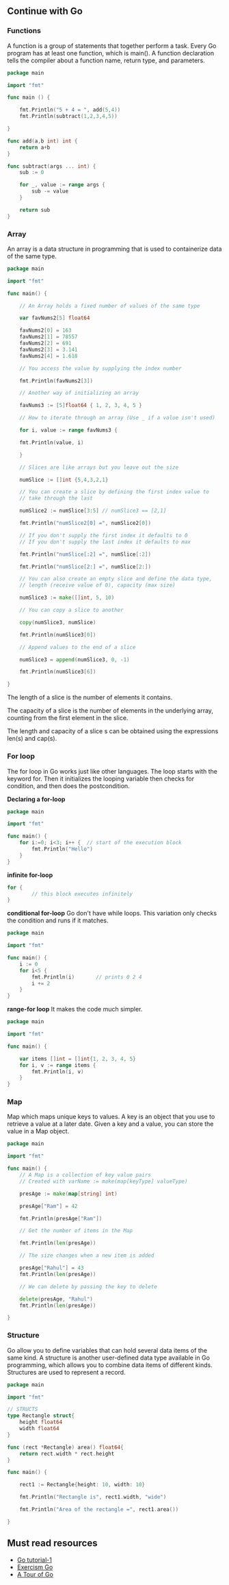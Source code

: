 ## Continue with Go

### Functions

A function is a group of statements that together perform a task. Every Go program has at least one function, which is main().
A function declaration tells the compiler about a function name, return type, and parameters.

```go
package main

import "fmt"

func main () {

    fmt.Println("5 + 4 = ", add(5,4))
    fmt.Println(subtract(1,2,3,4,5))

}

func add(a,b int) int {
    return a+b
}

func subtract(args ... int) {
    sub := 0

    for _, value := range args {
        sub -= value
    }

    return sub
}
```

### Array

An array is a data structure in programming that is used to containerize data of the same type.

```go
package main

import "fmt"

func main() {

    // An Array holds a fixed number of values of the same type

    var favNums2[5] float64

    favNums2[0] = 163
    favNums2[1] = 78557
    favNums2[2] = 691
    favNums2[3] = 3.141
    favNums2[4] = 1.618

    // You access the value by supplying the index number

    fmt.Println(favNums2[3])

    // Another way of initializing an array

    favNums3 := [5]float64 { 1, 2, 3, 4, 5 }

    // How to iterate through an array (Use _ if a value isn't used)

    for i, value := range favNums3 {

    fmt.Println(value, i)

    }

    // Slices are like arrays but you leave out the size

    numSlice := []int {5,4,3,2,1}

    // You can create a slice by defining the first index value to
    // take through the last

    numSlice2 := numSlice[3:5] // numSlice3 == [2,1]

    fmt.Println("numSlice2[0] =", numSlice2[0])

    // If you don't supply the first index it defaults to 0
    // If you don't supply the last index it defaults to max

    fmt.Println("numSlice[:2] =", numSlice[:2])

    fmt.Println("numSlice[2:] =", numSlice[2:])

    // You can also create an empty slice and define the data type,
    // length (receive value of 0), capacity (max size)

    numSlice3 := make([]int, 5, 10)

    // You can copy a slice to another

    copy(numSlice3, numSlice)

    fmt.Println(numSlice3[0])

    // Append values to the end of a slice

    numSlice3 = append(numSlice3, 0, -1)

    fmt.Println(numSlice3[6])

}
```

The length of a slice is the number of elements it contains.

The capacity of a slice is the number of elements in the underlying array, counting from the first element in the slice.

The length and capacity of a slice s can be obtained using the expressions len(s) and cap(s).

### For loop

The for loop in Go works just like other languages. The loop starts with the keyword for. Then it initializes the looping variable then checks for condition, and then does the postcondition.

<b>Declaring a for-loop</b>

```go
package main

import "fmt"

func main() {
    for i:=0; i<3; i++ {  // start of the execution block
        fmt.Println("Hello")
    }
}
```

<b>infinite for-loop</b>

```go
for {
        // this block executes infinitely
}
```

<b>conditional for-loop</b>
Go don't have while loops. This variation only checks the condition and runs if it matches.

```go
package main

import "fmt"

func main() {
    i := 0
    for i<5 {
        fmt.Println(i)       // prints 0 2 4
        i += 2
    }
}
```

<b> range-for loop</b>
It makes the code much simpler.

```go
package main

import "fmt"

func main() {

    var items []int = []int{1, 2, 3, 4, 5}
    for i, v := range items {
        fmt.Println(i, v)
    }
}
```

### Map

Map which maps unique keys to values. A key is an object that you use to retrieve a value at a later date. Given a key and a value, you can store the value in a Map object.

```go
package main

import "fmt"

func main() {
    // A Map is a collection of key value pairs
    // Created with varName := make(map[keyType] valueType)

    presAge := make(map[string] int)

    presAge["Ram"] = 42

    fmt.Println(presAge["Ram"])

    // Get the number of items in the Map

    fmt.Println(len(presAge))

    // The size changes when a new item is added

    presAge["Rahul"] = 43
    fmt.Println(len(presAge))

    // We can delete by passing the key to delete

    delete(presAge, "Rahul")
    fmt.Println(len(presAge))

}
```

### Structure

Go allow you to define variables that can hold several data items of the same kind. A structure is another user-defined data type available in Go programming, which allows you to combine data items of different kinds. Structures are used to represent a record.

```go
package main

import "fmt"

// STRUCTS
type Rectangle struct{
    height float64
    width float64
}

func (rect *Rectangle) area() float64{
    return rect.width * rect.height
}

func main() {

    rect1 := Rectangle{height: 10, width: 10}

    fmt.Println("Rectangle is", rect1.width, "wide")

    fmt.Println("Area of the rectangle =", rect1.area())

}
```

## Must read resources

- [Go tutorial-1](https://github.com/callicoder/golang-tutorials)
- [Exercism Go](https://exercism.org/tracks/go)
- [A Tour of Go](https://go.dev/tour/welcome/1)
